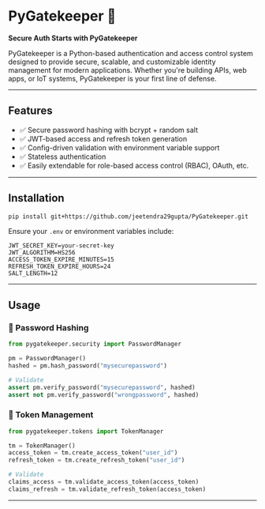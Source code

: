 # PyGatekeeper 🔐

**Secure Auth Starts with PyGatekeeper**

PyGatekeeper is a Python-based authentication and access control system designed to provide secure, scalable, and
customizable identity management for modern applications. Whether you're building APIs, web apps, or IoT systems,
PyGatekeeper is your first line of defense.

---

## Features

- ✅ Secure password hashing with bcrypt + random salt
- ✅ JWT-based access and refresh token generation
- ✅ Config-driven validation with environment variable support
- ✅ Stateless authentication
- ✅ Easily extendable for role-based access control (RBAC), OAuth, etc.

---

## Installation

```bash
pip install git+https://github.com/jeetendra29gupta/PyGatekeeper.git
````

Ensure your `.env` or environment variables include:

```env
JWT_SECRET_KEY=your-secret-key
JWT_ALGORITHM=HS256
ACCESS_TOKEN_EXPIRE_MINUTES=15
REFRESH_TOKEN_EXPIRE_HOURS=24
SALT_LENGTH=12
```

---

## Usage

### 🔐 Password Hashing

```python
from pygatekeeper.security import PasswordManager

pm = PasswordManager()
hashed = pm.hash_password("mysecurepassword")

# Validate
assert pm.verify_password("mysecurepassword", hashed)
assert not pm.verify_password("wrongpassword", hashed)

```

### 🔑 Token Management

```python
from pygatekeeper.tokens import TokenManager

tm = TokenManager()
access_token = tm.create_access_token("user_id")
refresh_token = tm.create_refresh_token("user_id")

# Validate
claims_access = tm.validate_access_token(access_token)
claims_refresh = tm.validate_refresh_token(access_token)
```

---

